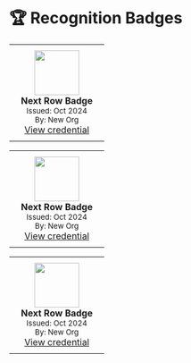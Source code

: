 # 🏆 Recognition Badges

<table>
  </tr>
  
  <!-- Start new row after 6 badges -->
  <tr>
    <!-- Badge 7 -->
    <td align="center" width="150" style="padding: 10px;">
      <img src="https://i.redd.it/xdlf1lqhfwt81.png" width="80"><br>
      <b>Next Row Badge</b><br>
      <sub>Issued: Oct 2024</sub><br>
      <sub>By: New Org</sub><br>
      <a href="#">View credential</a>
    </td>
  </tr>
</table>


<table>
  </tr>
  
  <!-- Start new row after 6 badges -->
  <tr>
    <!-- Badge 7 -->
    <td align="center" width="150" style="padding: 10px;">
      <img src="https://i.redd.it/xdlf1lqhfwt81.png" width="80"><br>
      <b>Next Row Badge</b><br>
      <sub>Issued: Oct 2024</sub><br>
      <sub>By: New Org</sub><br>
      <a href="#">View credential</a>
    </td>
  </tr>
</table>


<table>
  </tr>
  
  <!-- Start new row after 6 badges -->
  <tr>
    <!-- Badge 7 -->
    <td align="center" width="150" style="padding: 10px;">
      <img src="https://i.redd.it/xdlf1lqhfwt81.png" width="80"><br>
      <b>Next Row Badge</b><br>
      <sub>Issued: Oct 2024</sub><br>
      <sub>By: New Org</sub><br>
      <a href="#">View credential</a>
    </td>
  </tr>
</table>
